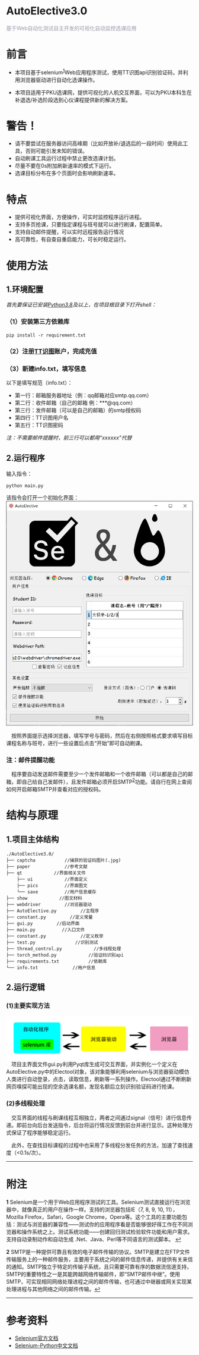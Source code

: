 # AutoElective3.0

<font color=#999AAA >基于Web自动化测试自主开发的可视化自动监控选课应用
</font>

 

# 前言

* 本项目基于selenium<sup id="a1">[1](#f1)</sup>Web应用程序测试，使用TT识图api识别验证码，并利用浏览器驱动进行自动化选课操作。

* 本项目适用于PKU选课网，提供可视化的人机交互界面，可以为PKU本科生在补退选/补选阶段选到心仪课程提供新的解决方案。


# **警告！**

* 请不要尝试在服务器访问高峰期（比如开放补/退选后的一段时间）使用此工具，否则可能引发未知的错误。
* 自动刷课工具运行过程中禁止更改选课计划。
* 尽量不要在0s附加刷新速率的模式下运行。
* 选课目标分布在多个页面时会影响刷新速率。


# 特点
* 提供可视化界面，方便操作，可实时监控程序运行进程。
* 支持多页抢课，只要指定课程与班号就可以进行刷课，配置简单。
* 支持自动邮件提醒，可以实时远程报告运行情况
* 高可靠性，有自查自重启能力，可长时稳定运行。


# 使用方法

## 1.环境配置
*首先要保证已安装[Python3.8](https://www.python.org/)及以上，在项目根目录下打开shell：*

### （1）安装第三方依赖库
```
pip install -r requirement.txt
```

### （2）注册[TT识图](http://www.ttshitu.com/)账户，完成充值
### （3）新建info.txt，填写信息
以下是填写规范（info.txt）：
* 第一行：邮箱服务器地址（例：qq邮箱对应smtp.qq.com）
* 第二行：收件邮箱（自己的邮箱 例：***@qq.com）
* 第三行：发件邮箱（可以是自己的邮箱）的smtp授权码
* 第四行：TT识图用户名
* 第五行：TT识图密码


*注：不需要邮件提醒时，前三行可以都用“xxxxxx”代替*


## 2.运行程序
输入指令：
```
python main.py
```
该指令会打开一个初始化界面：
![img](./show/gui.png)

&emsp;按照界面提示选择浏览器，填写学号与密码，然后在右侧按照格式要求填写目标课程名称与班号，进行一些设置后点击“开始”即可自动刷课。

### 注：邮件提醒功能
&emsp;程序要自动发送邮件需要至少一个发件邮箱和一个收件邮箱（可以都是自己的邮箱，即自己给自己发邮件），且发件邮箱必须开启SMTP<sup id="a2">[2](#f2)</sup>功能。请自行在网上查阅如何开启邮箱SMTP并查看对应的授权码。

# 结构与原理
## 1.项目主体结构
```
./AutoElective3.0/
├── captcha           //捕获的验证码图片(.jpg)
├── paper             //参考文献
├── qt            //界面相关文件
    ├── ui            //界面定义
    ├── pics          //界面图文
    └── save          //用户信息缓存
├── show            //图文材料
├── webdriver         //浏览器驱动
├── AutoElective.py         //主程序
├── constant.py         //定义常量
├── gui.py         //启动界面
├── main.py          //入口文件
├── constant.py             //定义枚举
├── test.py               //识别测试
├── thread_control.py            //多线程处理
├── torch_method.py            //验证码识别api
├── requirements.txt           //依赖库
└── info.txt             //用户信息

```

## 2.运行逻辑

### (1)主要实现方法
![img](./show/structrue.png)
&emsp;项目主界面文件gui.py利用Pyqt库生成可交互界面，并实例化一个定义在AutoElective.py中的Electool对象，该对象能够利用selenium与浏览器驱动模仿人类进行自动登录，点击，读取信息，刷新等一系列操作。Electool通过不断刷新网页嗅探可能出现的空余选课名额，发现名额后立刻识别验证码进行抢课。

### (2)多线程处理
&emsp;交互界面的线程与刷课线程互相独立，两者之间通过signal（信号）进行信息传递。即前台向后台发送指令，后台将运行情况反馈到前台并进行显示。这种处理方式保证了程序能够稳定运行。

&emsp;此外，在查找目标课程的过程中也采用了多线程分发任务的方法，加速了查找速度（<0.1s/次）。






- - -
# 附注

<b id="f1">1</b> Selenium是一个用于Web应用程序测试的工具。Selenium测试直接运行在浏览器中，就像真正的用户在操作一样。支持的浏览器包括IE（7, 8, 9, 10, 11），Mozilla Firefox，Safari，Google Chrome，Opera等。这个工具的主要功能包括：测试与浏览器的兼容性——测试你的应用程序看是否能够很好得工作在不同浏览器和操作系统之上。测试系统功能——创建回归测试检验软件功能和用户需求。支持自动录制动作和自动生成 .Net、Java、Perl等不同语言的测试脚本。 [↩](#a1)


<b id="f2">2</b> SMTP是一种提供可靠且有效的电子邮件传输的协议。SMTP是建立在FTP文件传输服务上的一种邮件服务，主要用于系统之间的邮件信息传递，并提供有关来信的通知。SMTP独立于特定的传输子系统，且只需要可靠有序的数据流信道支持，SMTP的重要特性之一是其能跨越网络传输邮件，即“SMTP邮件中继”。使用SMTP，可实现相同网络处理进程之间的邮件传输，也可通过中继器或网关实现某处理进程与其他网络之间的邮件传输。[↩](#a2)




- - -
# 参考资料
* [Selenium官方文档](https://www.selenium.dev/selenium/docs/api/py/api.html)
* [Selenium-Python中文文档](https://selenium-python-zh.readthedocs.io/en/latest/)
